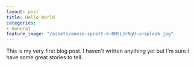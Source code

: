 ```yaml
---
layout: post
title: Hello World
categories:
- General
feature_image: "/assets/annie-spratt-6-BNtLJrNgU-unsplash.jpg"
---
```


This is my very first blog post. I haven't written anything yet but I'm sure I have some great stories to tell.
